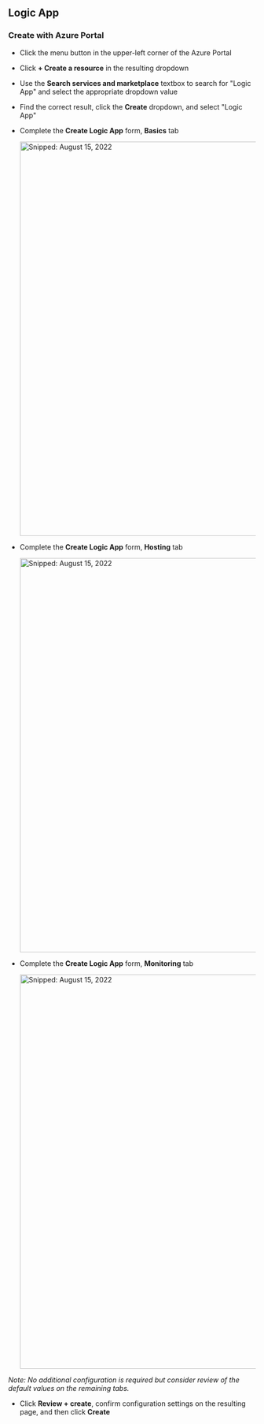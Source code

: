 ## Logic App

### Create with Azure Portal

* Click the menu button in the upper-left corner of the Azure Portal
* Click **+ Create a resource** in the resulting dropdown
* Use the **Search services and marketplace** textbox to search for "Logic App" and select the appropriate dropdown value
* Find the correct result, click the **Create** dropdown, and select "Logic App"
* Complete the **Create Logic App** form, **Basics** tab
 
  <img src="https://user-images.githubusercontent.com/44923999/184642718-210c7341-40e7-4534-a80e-678466e4f26a.png" width="800" title="Snipped: August 15, 2022" />

* Complete the **Create Logic App** form, **Hosting** tab

  <img src="https://user-images.githubusercontent.com/44923999/184643004-fd890fa8-d4d5-4096-946f-7f1ad9a4a79d.png" width="800" title="Snipped: August 15, 2022" />

* Complete the **Create Logic App** form, **Monitoring** tab

  <img src="https://user-images.githubusercontent.com/44923999/184643119-1abc8e7e-0c85-4465-9add-76decd662b8a.png" width="800" title="Snipped: August 15, 2022" />

_Note: No additional configuration is required but consider review of the default values on the remaining tabs._

* Click **Review + create**, confirm configuration settings on the resulting page, and then click **Create**
